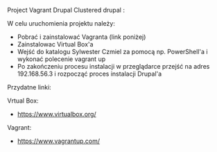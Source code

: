 Project Vagrant Drupal
Clustered drupal :

W celu uruchomienia projektu należy:
- Pobrać i zainstalować Vagranta (link poniżej)
- Zainstalowac Virtual Box'a
- Wejść do katalogu Sylwester Czmiel za pomocą np. PowerShell'a i wykonać polecenie vagrant up
- Po zakończeniu procesu instalacji w przeglądarce przejść na adres 192.168.56.3 i rozpocząć proces instalacji Drupal'a


Przydatne linki:

Vrtual Box:
- https://www.virtualbox.org/

Vagrant:
- https://www.vagrantup.com/


